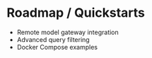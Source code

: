# Roadmap / Quickstarts

- Remote model gateway integration
- Advanced query filtering
- Docker Compose examples

